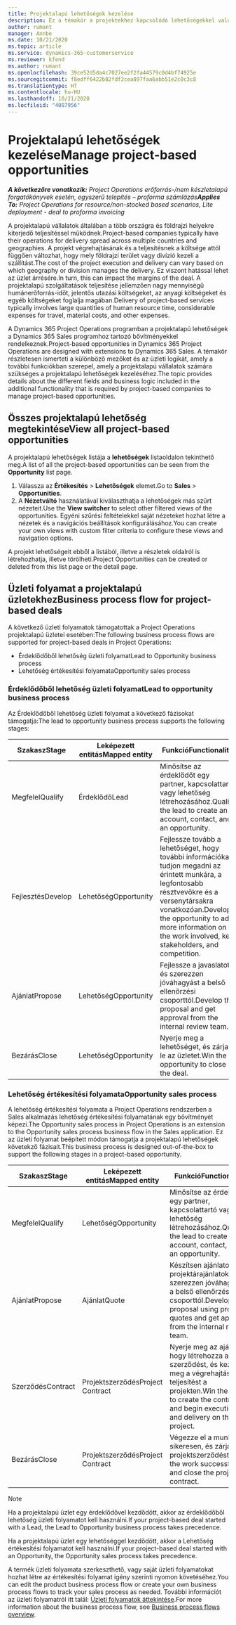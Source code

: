 ```yaml
---
title: Projektalapú lehetőségek kezelése
description: Ez a témakör a projektekhez kapcsolódó lehetőségekkel való munkára vonatkozó információkat tartalmaz.
author: rumant
manager: Annbe
ms.date: 10/21/2020
ms.topic: article
ms.service: dynamics-365-customerservice
ms.reviewer: kfend
ms.author: rumant
ms.openlocfilehash: 39ce52d5da4c7027ee2f2fa44579c0d4bf74925e
ms.sourcegitcommit: f8edff6422b82fdf2cea897faa6abb51e2c0c3c8
ms.translationtype: HT
ms.contentlocale: hu-HU
ms.lasthandoff: 10/21/2020
ms.locfileid: "4087956"
---
```

# <a name="manage-project-based-opportunities"></a><span data-ttu-id="9b3cc-103">Projektalapú lehetőségek kezelése</span><span class="sxs-lookup"><span data-stu-id="9b3cc-103">Manage project-based opportunities</span></span>

<span data-ttu-id="9b3cc-104">_**A következőre vonatkozik:** Project Operations erőforrás-/nem készletalapú forgatókönyvek esetén, egyszerű telepítés – proforma számlázás_</span><span class="sxs-lookup"><span data-stu-id="9b3cc-104">_**Applies To:** Project Operations for resource/non-stocked based scenarios, Lite deployment - deal to proforma invoicing_</span></span>

<span data-ttu-id="9b3cc-105">A projektalapú vállalatok általában a több országra és földrajzi helyekre kiterjedő teljesítéssel működnek.</span><span class="sxs-lookup"><span data-stu-id="9b3cc-105">Project-based companies typically have their operations for delivery spread across multiple countries and geographies.</span></span> <span data-ttu-id="9b3cc-106">A projekt végrehajtásának és a teljesítésnek a költsége attól függően változhat, hogy mely földrajzi terület vagy divízió kezeli a szállítást.</span><span class="sxs-lookup"><span data-stu-id="9b3cc-106">The cost of the project execution and delivery can vary  based on which geography or division manages the delivery.</span></span> <span data-ttu-id="9b3cc-107">Ez viszont hatással lehet az üzlet árrésére.</span><span class="sxs-lookup"><span data-stu-id="9b3cc-107">In turn, this can impact the margins of the deal.</span></span> <span data-ttu-id="9b3cc-108">A projektalapú szolgáltatások teljesítése jellemzően nagy mennyiségű humánerőforrás-időt, jelentős utazási költségeket, az anyagi költségeket és egyéb költségeket foglalja magában.</span><span class="sxs-lookup"><span data-stu-id="9b3cc-108">Delivery of project-based services typically involves large quantities of human resource time, considerable expenses for travel, material costs, and other expenses.</span></span>

<span data-ttu-id="9b3cc-109">A Dynamics 365 Project Operations programban a projektalapú lehetőségek a Dynamics 365 Sales programhoz tartozó bővítményekkel rendelkeznek.</span><span class="sxs-lookup"><span data-stu-id="9b3cc-109">Project-based opportunities in Dynamics 365 Project Operations are designed with extensions to Dynamics 365 Sales.</span></span> <span data-ttu-id="9b3cc-110">A témakör részletesen ismerteti a különböző mezőket és az üzleti logikát, amely a további funkciókban szerepel, amely a projektalapú vállalatok számára szükséges a projektalapú lehetőségek kezeléséhez.</span><span class="sxs-lookup"><span data-stu-id="9b3cc-110">The topic provides details about the different fields and business logic included in the additional functionality that is required by project-based companies to manage project-based opportunities.</span></span>

## <a name="view-all-project-based-opportunities"></a><span data-ttu-id="9b3cc-111">Összes projektalapú lehetőség megtekintése</span><span class="sxs-lookup"><span data-stu-id="9b3cc-111">View all project-based opportunities</span></span>

<span data-ttu-id="9b3cc-112">A projektalapú lehetőségek listája a **lehetőségek** listaoldalon tekinthető meg.</span><span class="sxs-lookup"><span data-stu-id="9b3cc-112">A list of all the project-based opportunities can be seen from the **Opportunity** list page.</span></span> 

1. <span data-ttu-id="9b3cc-113">Válassza az **Értékesítés** > **Lehetőségek** elemet.</span><span class="sxs-lookup"><span data-stu-id="9b3cc-113">Go to **Sales** > **Opportunities**.</span></span>
2. <span data-ttu-id="9b3cc-114">A **Nézetváltó** használatával kiválaszthatja a lehetőségek más szűrt nézeteit.</span><span class="sxs-lookup"><span data-stu-id="9b3cc-114">Use the **View switcher** to select other filtered views of the opportunities.</span></span> <span data-ttu-id="9b3cc-115">Egyéni szűrési feltételekkel saját nézeteket hozhat létre a nézetek és a navigációs beállítások konfigurálásához.</span><span class="sxs-lookup"><span data-stu-id="9b3cc-115">You can create your own views with custom filter criteria to configure these views and navigation options.</span></span>

<span data-ttu-id="9b3cc-116">A projekt lehetőségeit ebből a listából, illetve a részletek oldalról is létrehozhatja, illetve törölheti.</span><span class="sxs-lookup"><span data-stu-id="9b3cc-116">Project Opportunities can be created or deleted from this list page or the detail page.</span></span>

## <a name="business-process-flow-for-project-based-deals"></a><span data-ttu-id="9b3cc-117">Üzleti folyamat a projektalapú üzletekhez</span><span class="sxs-lookup"><span data-stu-id="9b3cc-117">Business process flow for project-based deals</span></span>

<span data-ttu-id="9b3cc-118">A következő üzleti folyamatok támogatottak a Project Operations projektalapú üzletei esetében:</span><span class="sxs-lookup"><span data-stu-id="9b3cc-118">The following business process flows are supported for project-based deals in Project Operations:</span></span>

- <span data-ttu-id="9b3cc-119">Érdeklődőből lehetőség üzleti folyamat</span><span class="sxs-lookup"><span data-stu-id="9b3cc-119">Lead to Opportunity business process</span></span>
- <span data-ttu-id="9b3cc-120">Lehetőség értékesítési folyamata</span><span class="sxs-lookup"><span data-stu-id="9b3cc-120">Opportunity sales process</span></span>

### <a name="lead-to-opportunity-business-process"></a><span data-ttu-id="9b3cc-121">Érdeklődőből lehetőség üzleti folyamat</span><span class="sxs-lookup"><span data-stu-id="9b3cc-121">Lead to opportunity business process</span></span> 
<span data-ttu-id="9b3cc-122">Az Érdeklődőből lehetőség üzleti folyamat a következő fázisokat támogatja:</span><span class="sxs-lookup"><span data-stu-id="9b3cc-122">The lead to opportunity business process supports the following stages:</span></span>

| <span data-ttu-id="9b3cc-123">Szakasz</span><span class="sxs-lookup"><span data-stu-id="9b3cc-123">Stage</span></span> | <span data-ttu-id="9b3cc-124">Leképezett entitás</span><span class="sxs-lookup"><span data-stu-id="9b3cc-124">Mapped entity</span></span> | <span data-ttu-id="9b3cc-125">Funkció</span><span class="sxs-lookup"><span data-stu-id="9b3cc-125">Functionality</span></span> |
| --- | --- | --- |
| <span data-ttu-id="9b3cc-126">Megfelel</span><span class="sxs-lookup"><span data-stu-id="9b3cc-126">Qualify</span></span> | <span data-ttu-id="9b3cc-127">Érdeklődő</span><span class="sxs-lookup"><span data-stu-id="9b3cc-127">Lead</span></span> | <span data-ttu-id="9b3cc-128">Minősítse az érdeklődőt egy partner, kapcsolattartó vagy lehetőség létrehozásához.</span><span class="sxs-lookup"><span data-stu-id="9b3cc-128">Qualify the lead to create an account, contact, and an opportunity.</span></span> |
| <span data-ttu-id="9b3cc-129">Fejlesztés</span><span class="sxs-lookup"><span data-stu-id="9b3cc-129">Develop</span></span> | <span data-ttu-id="9b3cc-130">Lehetőség</span><span class="sxs-lookup"><span data-stu-id="9b3cc-130">Opportunity</span></span> | <span data-ttu-id="9b3cc-131">Fejlessze tovább a lehetőséget, hogy további információkat tudjon megadni az érintett munkára, a legfontosabb résztvevőkre és a versenytársakra vonatkozóan.</span><span class="sxs-lookup"><span data-stu-id="9b3cc-131">Develop the opportunity to add more information on the work involved, key stakeholders, and competition.</span></span> |
| <span data-ttu-id="9b3cc-132">Ajánlat</span><span class="sxs-lookup"><span data-stu-id="9b3cc-132">Propose</span></span> | <span data-ttu-id="9b3cc-133">Lehetőség</span><span class="sxs-lookup"><span data-stu-id="9b3cc-133">Opportunity</span></span> | <span data-ttu-id="9b3cc-134">Fejlessze a javaslatot, és szerezzen jóváhagyást a belső ellenőrzési csoporttól.</span><span class="sxs-lookup"><span data-stu-id="9b3cc-134">Develop the proposal and get approval from the internal review team.</span></span> |
| <span data-ttu-id="9b3cc-135">Bezárás</span><span class="sxs-lookup"><span data-stu-id="9b3cc-135">Close</span></span> | <span data-ttu-id="9b3cc-136">Lehetőség</span><span class="sxs-lookup"><span data-stu-id="9b3cc-136">Opportunity</span></span> | <span data-ttu-id="9b3cc-137">Nyerje meg a lehetőséget, és zárja le az üzletet.</span><span class="sxs-lookup"><span data-stu-id="9b3cc-137">Win the opportunity to close the deal.</span></span> |

### <a name="opportunity-sales-process"></a><span data-ttu-id="9b3cc-138">Lehetőség értékesítési folyamata</span><span class="sxs-lookup"><span data-stu-id="9b3cc-138">Opportunity sales process</span></span>
<span data-ttu-id="9b3cc-139">A lehetőség értékesítési folyamata a Project Operations rendszerben a Sales alkalmazás lehetőség értékesítési folyamatának egy bővítményét képezi.</span><span class="sxs-lookup"><span data-stu-id="9b3cc-139">The Opportunity sales process in Project Operations is an extension to the Opportunity sales process business flow in the Sales application.</span></span> <span data-ttu-id="9b3cc-140">Ez az üzleti folyamat beépített módon támogatja a projektalapú lehetőségek követekző fázisait.</span><span class="sxs-lookup"><span data-stu-id="9b3cc-140">This business process is designed out-of-the-box to support the following stages in a project-based opportunity.</span></span>

| <span data-ttu-id="9b3cc-141">Szakasz</span><span class="sxs-lookup"><span data-stu-id="9b3cc-141">Stage</span></span> | <span data-ttu-id="9b3cc-142">Leképezett entitás</span><span class="sxs-lookup"><span data-stu-id="9b3cc-142">Mapped entity</span></span> | <span data-ttu-id="9b3cc-143">Funkció</span><span class="sxs-lookup"><span data-stu-id="9b3cc-143">Functionality</span></span> |
| --- | --- | --- |
| <span data-ttu-id="9b3cc-144">Megfelel</span><span class="sxs-lookup"><span data-stu-id="9b3cc-144">Qualify</span></span> | <span data-ttu-id="9b3cc-145">Lehetőség</span><span class="sxs-lookup"><span data-stu-id="9b3cc-145">Opportunity</span></span> | <span data-ttu-id="9b3cc-146">Minősítse az érdeklődőt egy partner, kapcsolattartó vagy lehetőség létrehozásához.</span><span class="sxs-lookup"><span data-stu-id="9b3cc-146">Qualify the lead to create an account, contact, and an opportunity.</span></span> |
| <span data-ttu-id="9b3cc-147">Ajánlat</span><span class="sxs-lookup"><span data-stu-id="9b3cc-147">Propose</span></span> | <span data-ttu-id="9b3cc-148">Ajánlat</span><span class="sxs-lookup"><span data-stu-id="9b3cc-148">Quote</span></span> | <span data-ttu-id="9b3cc-149">Készítsen ajánlatot projektárajánlatokkal, és szerezzen jóváhagyást a belső ellenőrzési csoporttól.</span><span class="sxs-lookup"><span data-stu-id="9b3cc-149">Develop the proposal using project quotes and get approval from the internal review team.</span></span> |
| <span data-ttu-id="9b3cc-150">Szerződés</span><span class="sxs-lookup"><span data-stu-id="9b3cc-150">Contract</span></span> | <span data-ttu-id="9b3cc-151">Projektszerződés</span><span class="sxs-lookup"><span data-stu-id="9b3cc-151">Project Contract</span></span> | <span data-ttu-id="9b3cc-152">Nyerje meg az ajánlatot, hogy létrehozza a szerződést, és kezdje meg a végrehajtást és a teljesítést a projekten.</span><span class="sxs-lookup"><span data-stu-id="9b3cc-152">Win the quote to create the contract and begin execution and delivery on the project.</span></span> |
| <span data-ttu-id="9b3cc-153">Bezárás</span><span class="sxs-lookup"><span data-stu-id="9b3cc-153">Close</span></span> | <span data-ttu-id="9b3cc-154">Projektszerződés</span><span class="sxs-lookup"><span data-stu-id="9b3cc-154">Project Contract</span></span> | <span data-ttu-id="9b3cc-155">Végezze el a munkát sikeresen, és zárja be a projektszerződést.</span><span class="sxs-lookup"><span data-stu-id="9b3cc-155">Finish the work successfully and close the project contract.</span></span> |

> [!NOTE]
> <span data-ttu-id="9b3cc-156">Ha a projektalapú üzlet egy érdeklődővel kezdődött, akkor az érdeklődőből lehetőség üzleti folyamatot kell használni.</span><span class="sxs-lookup"><span data-stu-id="9b3cc-156">If your project-based deal started with a Lead, the Lead to Opportunity business process takes precedence.</span></span>
>
> <span data-ttu-id="9b3cc-157">Ha a projektalapú üzlet egy lehetőséggel kezdődött, akkor a Lehetőség értékesítési folyamatot kell használni.</span><span class="sxs-lookup"><span data-stu-id="9b3cc-157">If your project-based deal started with an Opportunity, the Opportunity sales process takes precedence.</span></span>

<span data-ttu-id="9b3cc-158">A termék üzleti folyamata szerkeszthető, vagy saját üzleti folyamatokat hozhat létre az értékesítési folyamat igény szerinti nyomon követéséhez.</span><span class="sxs-lookup"><span data-stu-id="9b3cc-158">You can edit the product business process flow or create your own business process flows to track your sales process as needed.</span></span> <span data-ttu-id="9b3cc-159">További információt az üzleti folyamatról itt talál: [Üzleti folyamatok áttekintése](https://docs.microsoft.com/dynamics365/customerengagement/on-premises/customize/business-process-flows-overview).</span><span class="sxs-lookup"><span data-stu-id="9b3cc-159">For more information about the business process flow, see [Business process flows overview](https://docs.microsoft.com/dynamics365/customerengagement/on-premises/customize/business-process-flows-overview).</span></span>
